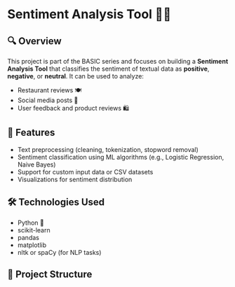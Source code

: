 # Sentiment Analysis Tool 🧠💬

## 🔍 Overview
This project is part of the BASIC series and focuses on building a **Sentiment Analysis Tool** that classifies the sentiment of textual data as **positive**, **negative**, or **neutral**. It can be used to analyze:
- Restaurant reviews 🍽️
- Social media posts 📱
- User feedback and product reviews 🛍️

## 🚀 Features
- Text preprocessing (cleaning, tokenization, stopword removal)
- Sentiment classification using ML algorithms (e.g., Logistic Regression, Naive Bayes)
- Support for custom input data or CSV datasets
- Visualizations for sentiment distribution

## 🛠️ Technologies Used
- Python 🐍
- scikit-learn
- pandas
- matplotlib
- nltk or spaCy (for NLP tasks)

## 📂 Project Structure
